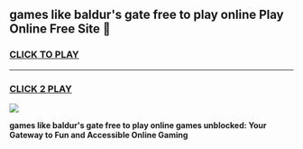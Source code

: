 
## games like baldur's gate free to play online Play Online Free Site 👋
<h3>
<a href="https://download.freeplayer.one?title=games_like_baldur's_gate_free_to_play_online&ref=21F">CLICK TO PLAY</a></h3>
<hr>

<h3>
<a href="https://download.freeplayer.one?title=games_like_baldur's_gate_free_to_play_online&ref=21F">CLICK 2 PLAY</a>
  
</h3>

<a href="https://download.freeplayer.one?title=games_like_baldur's_gate_free_to_play_online&ref=21F"><img src="https://cdnb.artstation.com/p/assets/images/images/032/539/853/original/anto-thomas-button-gif.gif"></a>


**games like baldur's gate free to play online games unblocked: Your Gateway to Fun and Accessible Online Gaming**
